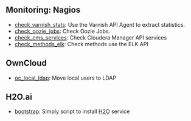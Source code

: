 Monitoring: Nagios
------------------

* [check_varnish_stats](https://github.com/easysadmin/systems/tree/master/monitoring): Use the Varnish API Agent to extract statistics.
* [check_oozie_jobs](https://github.com/easysadmin/systems/tree/master/monitoring): Check Oozie Jobs.
* [check_cms_services](https://github.com/easysadmin/systems/tree/master/monitoring): Check Cloudera Manager API services
* [check_methods_elk](https://github.com/easysadmin/systems/tree/master/monitoring): Check methods use the ELK API


OwnCloud
--------
* [oc_local_ldap](https://github.com/easysadmin/systems/tree/master/owncloud): Move local users to LDAP

H2O.ai
------
* [bootstrap](https://github.com/easysadmin/systems/tree/master/h2o-setup): Simply script to install [H2O](https://www.h2o.ai) service
